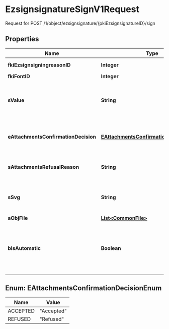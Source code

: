 

# EzsignsignatureSignV1Request

Request for POST /1/object/ezsignsignature/{pkiEzsignsignatureID}/sign

## Properties

| Name | Type | Description | Notes |
|------------ | ------------- | ------------- | -------------|
|**fkiEzsignsigningreasonID** | **Integer** | The unique ID of the Ezsignsigningreason |  [optional] |
|**fkiFontID** | **Integer** | The unique ID of the Font |  [optional] |
|**sValue** | **String** | The value required for the Ezsignsignature.  This can only be set if eEzsignsignatureType is **City**, **FieldText** or **FieldTextarea** |  [optional] |
|**eAttachmentsConfirmationDecision** | [**EAttachmentsConfirmationDecisionEnum**](#EAttachmentsConfirmationDecisionEnum) | Whether the attachment are accepted or refused.  This can only be set if eEzsignsignatureType is **AttachmentsConfirmation** |  [optional] |
|**sAttachmentsRefusalReason** | **String** | The reason of refused.  This can only be set if eEzsignsignatureType is **AttachmentsConfirmation** |  [optional] |
|**sSvg** | **String** | The SVG of the signature.  This can only be set if eEzsignsignatureType is **Signature**_/_**Initials** and **bIsAutomatic** is false |  [optional] |
|**aObjFile** | [**List&lt;CommonFile&gt;**](CommonFile.md) |  |  [optional] |
|**bIsAutomatic** | **Boolean** | Indicates if the Ezsignsignature was part of an automatic process or not.  This can only be true if eEzsignsignatureType is **Acknowledgement**, **City**, **Signature**, **Initials** or **Stamp**.  |  |



## Enum: EAttachmentsConfirmationDecisionEnum

| Name | Value |
|---- | -----|
| ACCEPTED | &quot;Accepted&quot; |
| REFUSED | &quot;Refused&quot; |



